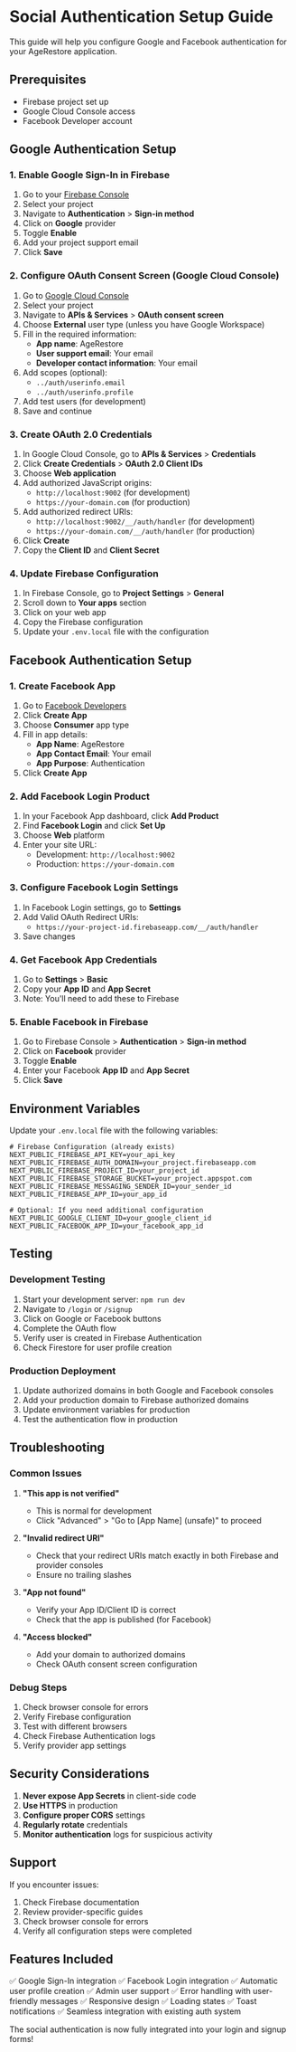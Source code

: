 # Social Authentication Setup Guide

This guide will help you configure Google and Facebook authentication for your AgeRestore application.

## Prerequisites

- Firebase project set up
- Google Cloud Console access
- Facebook Developer account

## Google Authentication Setup

### 1. Enable Google Sign-In in Firebase

1. Go to your [Firebase Console](https://console.firebase.google.com/)
2. Select your project
3. Navigate to **Authentication** > **Sign-in method**
4. Click on **Google** provider
5. Toggle **Enable**
6. Add your project support email
7. Click **Save**

### 2. Configure OAuth Consent Screen (Google Cloud Console)

1. Go to [Google Cloud Console](https://console.cloud.google.com/)
2. Select your project
3. Navigate to **APIs & Services** > **OAuth consent screen**
4. Choose **External** user type (unless you have Google Workspace)
5. Fill in the required information:
   - **App name**: AgeRestore
   - **User support email**: Your email
   - **Developer contact information**: Your email
6. Add scopes (optional):
   - `../auth/userinfo.email`
   - `../auth/userinfo.profile`
7. Add test users (for development)
8. Save and continue

### 3. Create OAuth 2.0 Credentials

1. In Google Cloud Console, go to **APIs & Services** > **Credentials**
2. Click **Create Credentials** > **OAuth 2.0 Client IDs**
3. Choose **Web application**
4. Add authorized JavaScript origins:
   - `http://localhost:9002` (for development)
   - `https://your-domain.com` (for production)
5. Add authorized redirect URIs:
   - `http://localhost:9002/__/auth/handler` (for development)
   - `https://your-domain.com/__/auth/handler` (for production)
6. Click **Create**
7. Copy the **Client ID** and **Client Secret**

### 4. Update Firebase Configuration

1. In Firebase Console, go to **Project Settings** > **General**
2. Scroll down to **Your apps** section
3. Click on your web app
4. Copy the Firebase configuration
5. Update your `.env.local` file with the configuration

## Facebook Authentication Setup

### 1. Create Facebook App

1. Go to [Facebook Developers](https://developers.facebook.com/)
2. Click **Create App**
3. Choose **Consumer** app type
4. Fill in app details:
   - **App Name**: AgeRestore
   - **App Contact Email**: Your email
   - **App Purpose**: Authentication
5. Click **Create App**

### 2. Add Facebook Login Product

1. In your Facebook App dashboard, click **Add Product**
2. Find **Facebook Login** and click **Set Up**
3. Choose **Web** platform
4. Enter your site URL:
   - Development: `http://localhost:9002`
   - Production: `https://your-domain.com`

### 3. Configure Facebook Login Settings

1. In Facebook Login settings, go to **Settings**
2. Add Valid OAuth Redirect URIs:
   - `https://your-project-id.firebaseapp.com/__/auth/handler`
3. Save changes

### 4. Get Facebook App Credentials

1. Go to **Settings** > **Basic**
2. Copy your **App ID** and **App Secret**
3. Note: You'll need to add these to Firebase

### 5. Enable Facebook in Firebase

1. Go to Firebase Console > **Authentication** > **Sign-in method**
2. Click on **Facebook** provider
3. Toggle **Enable**
4. Enter your Facebook **App ID** and **App Secret**
5. Click **Save**

## Environment Variables

Update your `.env.local` file with the following variables:

```env
# Firebase Configuration (already exists)
NEXT_PUBLIC_FIREBASE_API_KEY=your_api_key
NEXT_PUBLIC_FIREBASE_AUTH_DOMAIN=your_project.firebaseapp.com
NEXT_PUBLIC_FIREBASE_PROJECT_ID=your_project_id
NEXT_PUBLIC_FIREBASE_STORAGE_BUCKET=your_project.appspot.com
NEXT_PUBLIC_FIREBASE_MESSAGING_SENDER_ID=your_sender_id
NEXT_PUBLIC_FIREBASE_APP_ID=your_app_id

# Optional: If you need additional configuration
NEXT_PUBLIC_GOOGLE_CLIENT_ID=your_google_client_id
NEXT_PUBLIC_FACEBOOK_APP_ID=your_facebook_app_id
```

## Testing

### Development Testing

1. Start your development server: `npm run dev`
2. Navigate to `/login` or `/signup`
3. Click on Google or Facebook buttons
4. Complete the OAuth flow
5. Verify user is created in Firebase Authentication
6. Check Firestore for user profile creation

### Production Deployment

1. Update authorized domains in both Google and Facebook consoles
2. Add your production domain to Firebase authorized domains
3. Update environment variables for production
4. Test the authentication flow in production

## Troubleshooting

### Common Issues

1. **"This app is not verified"**
   - This is normal for development
   - Click "Advanced" > "Go to [App Name] (unsafe)" to proceed

2. **"Invalid redirect URI"**
   - Check that your redirect URIs match exactly in both Firebase and provider consoles
   - Ensure no trailing slashes

3. **"App not found"**
   - Verify your App ID/Client ID is correct
   - Check that the app is published (for Facebook)

4. **"Access blocked"**
   - Add your domain to authorized domains
   - Check OAuth consent screen configuration

### Debug Steps

1. Check browser console for errors
2. Verify Firebase configuration
3. Test with different browsers
4. Check Firebase Authentication logs
5. Verify provider app settings

## Security Considerations

1. **Never expose App Secrets** in client-side code
2. **Use HTTPS** in production
3. **Configure proper CORS** settings
4. **Regularly rotate** credentials
5. **Monitor authentication** logs for suspicious activity

## Support

If you encounter issues:

1. Check Firebase documentation
2. Review provider-specific guides
3. Check browser console for errors
4. Verify all configuration steps were completed

## Features Included

✅ Google Sign-In integration
✅ Facebook Login integration
✅ Automatic user profile creation
✅ Admin user support
✅ Error handling with user-friendly messages
✅ Responsive design
✅ Loading states
✅ Toast notifications
✅ Seamless integration with existing auth system

The social authentication is now fully integrated into your login and signup forms!


